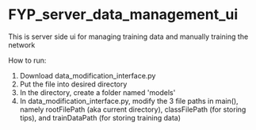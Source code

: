 # FYP_server_data_management_ui

This is server side ui for managing training data and manually training the network

How to run:
1. Download data_modification_interface.py
2. Put the file into desired directory
3. In the directory, create a folder named 'models'
4. In data_modification_interface.py, modify the 3 file paths in main(), namely rootFilePath (aka current directory), classFilePath (for storing tips), and trainDataPath (for storing training data)
